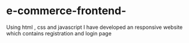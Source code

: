 # e-commerce-frontend-
Using html , css and javascript I have developed an responsive website which contains registration and login page 
